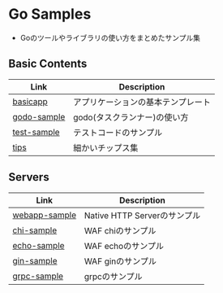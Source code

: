 # Go Samples
* Goのツールやライブラリの使い方をまとめたサンプル集


## Basic Contents
| Link | Description |
| --- | --- |
| [basicapp](basicapp)           | アプリケーションの基本テンプレート |
| [godo-sample](godo-sample)     | godo(タスクランナー)の使い方       |
| [test-sample](test-sample)     | テストコードのサンプル             |
| [tips](tips)                   | 細かいチップス集                   |


## Servers
| Link | Description |
| --- | --- |
| [webapp-sample](webapp-sample) | Native HTTP Serverのサンプル       |
| [chi-sample](chi-sample)       | WAF chiのサンプル                  |
| [echo-sample](echo-sample)     | WAF echoのサンプル                 |
| [gin-sample](gin-sample)       | WAF ginのサンプル                  |
| [grpc-sample](grpc-sample)     | grpcのサンプル                     |
